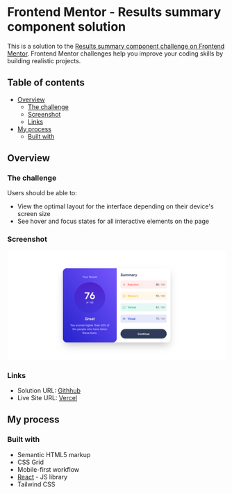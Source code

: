 # Frontend Mentor - Results summary component solution

This is a solution to the [Results summary component challenge on Frontend Mentor](https://www.frontendmentor.io/challenges/results-summary-component-CE_K6s0maV). Frontend Mentor challenges help you improve your coding skills by building realistic projects.

## Table of contents

- [Overview](#overview)
  - [The challenge](#the-challenge)
  - [Screenshot](#screenshot)
  - [Links](#links)
- [My process](#my-process)
  - [Built with](#built-with)

## Overview

### The challenge

Users should be able to:

- View the optimal layout for the interface depending on their device's screen size
- See hover and focus states for all interactive elements on the page

### Screenshot

![](./screenshot.png)

### Links

- Solution URL: [Githhub](https://github.com/Adel-Harrat/FM-Results-summary-component)
- Live Site URL: [Vercel](https://fm-results-summary-component-jet.vercel.app/)

## My process

### Built with

- Semantic HTML5 markup
- CSS Grid
- Mobile-first workflow
- [React](https://reactjs.org/) - JS library
- Tailwind CSS
